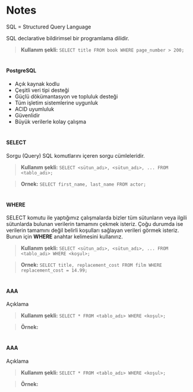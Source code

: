 # Notes

SQL = Structured Query Language

SQL declarative bildirimsel bir programlama dilidir.
> **Kullanım şekli:**
`SELECT title FROM book WHERE page_number > 200; `
#

#### PostgreSQL
-   Açık kaynak kodlu
-   Çeşitli veri tipi desteği
-   Güçlü dökümantasyon ve topluluk desteği
-   Tüm işletim sistemlerine uygunluk
-   ACID uyumluluk
-   Güvenlidir
-   Büyük verilerle kolay çalışma
#

#### SELECT
Sorgu (Query)
SQL komutlarını içeren sorgu cümleleridir.
> **Kullanım şekli:**
> `SELECT <sütun_adı>, <sütun_adı>, ... FROM <tablo_adı>;`

> **Ornek:**
> `SELECT first_name, last_name FROM actor;`
#

####  WHERE
SELECT komutu ile yaptığımız çalışmalarda bizler tüm sütunların veya ilgili sütunlarda bulunan verilerin tamamını çekmek isteriz. Çoğu durumda ise verilerin tamamını değil belirli koşulları sağlayan verileri görmek isteriz. Bunun için **WHERE** anahtar kelimesini kullanırız.
> **Kullanım şekli:**
> `SELECT <sütun_adı>, <sütun_adı>, ... FROM <tablo_adı> WHERE <koşul>;`

> **Ornek:**
> `SELECT title, replacement_cost FROM film WHERE replacement_cost = 14.99;`
#

####  AAA
Açıklama
> **Kullanım şekli:**
> `SELECT * FROM <tablo_adı> WHERE <koşul>;`

> **Örnek:**
> `          `
#

####  AAA
Açıklama
> **Kullanım şekli:**
> `SELECT * FROM <tablo_adı> WHERE <koşul>;`

> **Örnek:**
> `          `
#